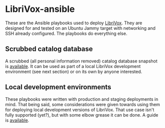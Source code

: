 # LibriVox-ansible

These are the Ansible playbooks used to deploy
[LibriVox](https://librivox.org/). They are designed for and tested on an
Ubuntu Jammy target with networking and SSH already configured. The playbooks
do everything else.

## Scrubbed catalog database

A scrubbed (all personal information removed) catalog database snapshot is
[available](roles/blog+catalog/files/librivox_catalog_scrubbed.sql.bz2). It can
be used as part of a local LibriVox development environment (see next section)
or on its own by anyone interested.

## Local development environments

These playbooks were written with production and staging deployments in mind.
That being said, some considerations were given towards using them for
deploying local development versions of LibriVox. That use case isn't fully
supported (yet?), but with some elbow grease it can be done. A guide is
[available](doc/localdev.md).
